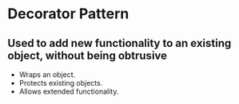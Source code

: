 
# Decorator Pattern

## Used to add new functionality to an existing object, without being obtrusive

- Wraps an object.
- Protects existing objects.
- Allows extended functionality.